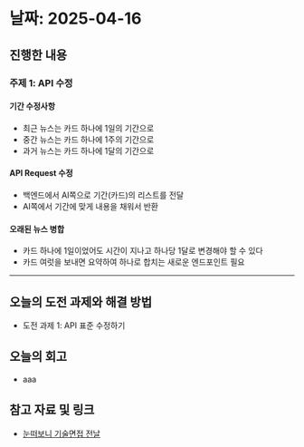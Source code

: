 # 날짜: 2025-04-16

## 진행한 내용
### 주제 1: API 수정
#### 기간 수정사항
- 최근 뉴스는 카드 하나에 1일의 기간으로
- 중간 뉴스는 카드 하나에 1주의 기간으로
- 과거 뉴스는 카드 하나에 1달의 기간으로

#### API Request 수정
- 백엔드에서 AI쪽으로 기간(카드)의 리스트를 전달
- AI쪽에서 기간에 맞게 내용을 채워서 반환

#### 오래된 뉴스 병합
- 카드 하나에 1일이었어도 시간이 지나고 하나당 1달로 변경해야 할 수 있다
- 카드 여럿을 보내면 요약하여 하나로 합치는 새로운 엔드포인트 필요

---

## 오늘의 도전 과제와 해결 방법
- 도전 과제 1: API 표준 수정하기

## 오늘의 회고
- aaa
  
## 참고 자료 및 링크
- [눈떠보니 기술면접 전날](https://ridibooks.com/books/2773000080)
